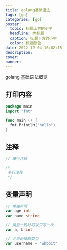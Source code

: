 ```yaml
---
title: golang基础语法
tags: [go]
categories: [go]
poster:
  topic: 标题上方的小字
  headline: 大标题
  caption: 标题下方的小字
  color: 标题颜色
date: 2022-12-04 16:02:15
description:
cover:
banner:
---
```


golang 基础语法概览

<!-- more -->

## 打印内容

```go
package main
import "fmt"

func main () {
  fmt.Println("hello")
}
```

## 注释

```go
// 单行注释

/*
 多行注释
 */
```

## 变量声明

```go
// 单独声明
var age int
var name string

// 类型一致时可以只写一次
var a, b int

// 会自动推断类型
var username = "whbbit"
```
